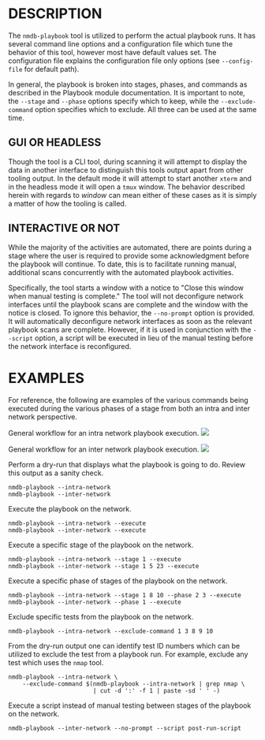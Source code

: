 DESCRIPTION
===========

The `nmdb-playbook` tool is utilized to perform the actual playbook runs.
It has several command line options and a configuration file which tune the
behavior of this tool, however most have default values set.
The configuration file explains the configuration file only options (see
`--config-file` for default path).

In general, the playbook is broken into stages, phases, and commands as
described in the Playbook module documentation.
It is important to note, the `--stage` and `--phase` options
specify which to keep, while the `--exclude-command` option
specifies which to exclude.  All three can be used at the same time.


GUI OR HEADLESS
---------------

Though the tool is a CLI tool, during scanning it will attempt to display the
data in another interface to distinguish this tools output apart from other
tooling output.  In the default mode it will attempt to start another `xterm`
and in the headless mode it will open a `tmux` window.  The behavior described
herein with regards to *window* can mean either of these cases as it is simply
a matter of how the tooling is called.


INTERACTIVE OR NOT
------------------

While the majority of the activities are automated, there are points during a
stage where the user is required to provide some acknowledgment before the
playbook will continue.  To date, this is to facilitate running manual,
additional scans concurrently with the automated playbook activities.

Specifically, the tool starts a window with a notice to
"Close this window when manual testing is complete."
The tool will not deconfigure network interfaces until the playbook scans are
complete and the window with the notice is closed.  To ignore this behavior,
the `--no-prompt` option is provided.  It will automatically deconfigure
network interfaces as soon as the relevant playbook scans are complete.
However, if it is used in conjunction with the `--script` option, a script will
be executed in lieu of the manual testing before the network interface is
reconfigured.


EXAMPLES
========

For reference, the following are examples of the various commands being
executed during the various phases of a stage from both an intra and inter
network perspective.

General workflow for an intra network playbook execution.
![](../docs/netmeld-playbook-intra-network-workflow.png)

General workflow for an inter network playbook execution.
![](../docs/netmeld-playbook-inter-network-workflow.png)

Perform a dry-run that displays what the playbook is going to do.  Review this
output as a sanity check.
```
nmdb-playbook --intra-network
nmdb-playbook --inter-network
```

Execute the playbook on the network.
```
nmdb-playbook --intra-network --execute
nmdb-playbook --inter-network --execute
```

Execute a specific stage of the playbook on the network.
```
nmdb-playbook --intra-network --stage 1 --execute
nmdb-playbook --inter-network --stage 1 5 23 --execute
```

Execute a specific phase of stages of the playbook on the network.
```
nmdb-playbook --intra-network --stage 1 8 10 --phase 2 3 --execute
nmdb-playbook --inter-network --phase 1 --execute
```

Exclude specific tests from the playbook on the network.
```
nmdb-playbook --intra-network --exclude-command 1 3 8 9 10
```

From the dry-run output one can identify test ID numbers which can be utilized
to exclude the test from a playbook run.  For example, exclude any test
which uses the `nmap` tool.
```
nmdb-playbook --intra-network \
    --exclude-command $(nmdb-playbook --intra-network | grep nmap \
                        | cut -d ':' -f 1 | paste -sd ' ' -)
```

Execute a script instead of manual testing between stages of the playbook on
the network.
```
nmdb-playbook --inter-network --no-prompt --script post-run-script
```
